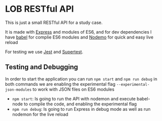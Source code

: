 # LOB RESTful API

This is just a small RESTful API for a study case.

It is made with [Express](https://expressjs.com/) and modules of ES6, and for dev dependencies I have [babel](https://babeljs.io/) for complie ES6 modules and [Nodemo](https://nodemon.io/) for quick and easy live reload

For testing we use [Jest](https://jestjs.io/) and [Supertest](https://www.npmjs.com/package/supertest).

## Testing and Debugging

In order to start the application you can run `npm start` and `npm run debug` in both commands we are enabling the experimental flag `--experimental-json-modules` to work with JSON files on ES6 modules

* `npm start`: Is going to run the API with nodemon and execute babel-node to complie the code, and enabling the experimental flag 
* `npm run debug`: Is going to run Express in debug mode as well as run nodemon for the live reload


